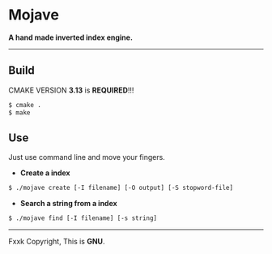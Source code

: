 # Mojave 
**A hand made inverted index engine.**

---

## Build
CMAKE VERSION **3.13** is **REQUIRED**!!!
``` bash
$ cmake .
$ make
```
## Use
Just use command line and move your fingers.
+ **Create a index** 
``` bash
$ ./mojave create [-I filename] [-O output] [-S stopword-file]
```
+ **Search a string from a index** 
``` bash
$ ./mojave find [-I filename] [-s string]
```
---
Fxxk Copyright, This is **GNU**.




